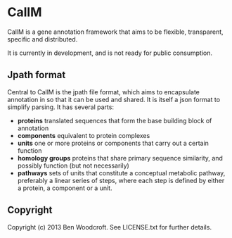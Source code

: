 # CallM

CallM is a gene annotation framework that aims to be flexible, transparent, specific and distributed.

It is currently in development, and is not ready for public consumption.

## Jpath format

Central to CallM is the jpath file format, which aims to encapsulate annotation in so that it can be used and shared. It is itself a json format to simplify parsing. It has several parts:

* **proteins** translated sequences that form the base building block of annotation
* **components** equivalent to protein complexes
* **units** one or more proteins or components that carry out a certain function
* **homology groups** proteins that share primary sequence similarity, and possibly function (but not necessarily)
* **pathways** sets of units that constitute a conceptual metabolic pathway, preferably a linear series of steps,
  where each step is defined by either a protein, a component or a unit.

## Copyright

Copyright (c) 2013 Ben Woodcroft. See LICENSE.txt for
further details.

